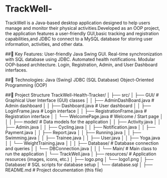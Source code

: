 # TrackWell-
TrackWell is a Java-based desktop application designed to help users manage and monitor their physical activities.Developed as an OOP project, the application features a user-friendly GUI,basic tracking and registration capabilities,and JDBC to connect to a MySQL database for storing user information, activities, and other data. 

##📌 Key Features:
User-friendly Java Swing GUI.
Real-time synchronization with SQL database using JDBC.
Automated health notifications.
Modular OOP-based architecture.
Login, Registration, Admin, and User Dashboard interfaces.

##💾 Technologies:
Java (Swing)
JDBC (SQL Database)
Object-Oriented Programming (OOP)

##📂 Project Structure
TrackWell-Health-Tracker/
│
├── src/
│   ├── GUI/                           # Graphical User Interface (GUI) classes
│   │   ├── AdminDashBoard.java        # Admin dashboard
│   │   ├── Dashboard.java             # User dashboard
│   │   ├── LoginFrame.java            # Login interface
│   │   ├── RegistrationFrame.java     # Registration interface
│   │   └── WelcomePage.java           # Welcome / Start page
│   │
│   ├── model/                         # Data models for the application
│   │   ├── Activity.java
│   │   ├── Admin.java
│   │   ├── Cycling.java
│   │   ├── Notification.java
│   │   ├── Payment.java
│   │   ├── Report.java
│   │   ├── Running.java
│   │   ├── Swimming.java
│   │   ├── Trainee.java
│   │   ├── User.java
│   │   ├── Yoga.java
│   │   └── WeightTraining.java
│   │
│   ├── Database/                      # Database connection and queries
│   │   └── DBConnection.java
│   │
│   └── Main/                          # Main class to run the application
│       └── TrackWell.java
│
├── resources/                         # Application resources (images, icons, etc.)
│   ├── logo.png
│   └── logo1.png
│
├── Database/                               # SQL scripts for database setup
│   └── database.sql
│
├── README.md                          # Project documentation (this file)



